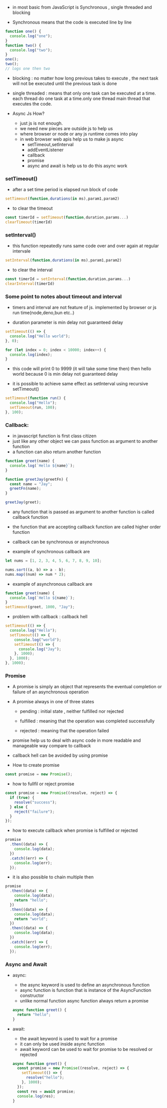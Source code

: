 - in most basic from JavaScript is Synchronous , single threaded and blocking

- Synchronous means that the code is executed line by line

```js
function one() {
  console.log("one");
}
function two() {
  console.log("two");
}
one();
two();
// logs one then two
```

- blocking : no matter how long previous takes to execute , the next task will not be executed until the previous task is done

- single threaded : means that only one task can be executed at a time. each thread do one task at a time.only one thread main thread that executes the code.

- Async Js How?
  - just js is not enough.
  - we need new pieces are outside js to help us
  - where browser or node or any js runtime comes into play
  - in web browser web apis help us to make js async
    - setTimeout,setInterval
    - addEventListener
    - callback
    - promise
    - async and await is help us to do this async work

### setTimeout()

- after a set time period is elapsed run block of code

```js
setTimeout(function,durations(in ms),param1,param2)
```

- to clear the timeout

```js
const timerId = setTimeout(function,duration,params...)
clearTimeout(timerId)
```

### setInterval()

- this function repeatedly runs same code over and over again at regular intervale

```js
setInterval(function,durations(in ms),param1,param2)
```

- to clear the interval

```js
const timerId = setInterval(function,duration,params...)
clearInterval(timerId)
```

### Some point to notes about timeout and interval

- timers and interval are not feature of js. implemented by browser or js run time(node,deno,bun etc..)

- duration parameter is min delay not guaranteed delay

```js
setTimeout(() => {
  console.log("Hello world");
}, 0);

for (let index = 0; index < 10000; index++) {
  console.log(index);
}
```

- this code will print 0 to 9999 (it will take some time then) then hello world because 0 is min delay not guaranteed delay

- it is possible to achieve same effect as setInterval using recursive setTimeout()

```js
setTimeout(function run() {
  console.log("Hello");
  setTimeout(run, 100);
}, 100);
```

### Callback:

- in javascript function is first class citizen
- just like any other object we can pass function as argument to another function
- a function can also return another function

```js
function greet(name) {
  console.log(`Hello ${name}`);
}

function greetJay(greetFn) {
  const name = "Jay";
  greetFn(name);
}

greetJay(greet);
```

- any function that is passed as argument to another function is called callback function

- the function that are accepting callback function are called higher order function

- callback can be synchronous or asynchronous

- example of synchronous callback are

```js
let nums = [1, 2, 3, 4, 5, 6, 7, 8, 9, 10];

nums.sort((a, b) => a - b);
nums.map((num) => num * 2);
```

- example of asynchronous callback are

```js
function greet(name) {
  console.log(`Hello ${name}`);
}
setTimeout(greet, 1000, "Jay");
```

- problem with callback : callback hell

```js
setTimeout(() => {
  console.log("Hello");
  setTimeout(() => {
    console.log("world");
    setTimeout(() => {
      console.log("Jay");
    }, 1000);
  }, 1000);
}, 1000);
```

### Promise

- A promise is simply an object that represents the eventual completion or failure of an asynchronous operation

- A promise always in one of three states

  - pending : initial state , neither fulfilled nor rejected

  - fulfilled : meaning that the operation was completed successfully

  - rejected : meaning that the operation failed

- promise help us to deal with async code in more readable and manageable way compare to callback

- callback hell can be avoided by using promise

- How to create promise

```js
const promise = new Promise();
```

- how to fullfil or reject promise

```js
const promise = new Promise((resolve, reject) => {
  if (true) {
    resolve("success");
  } else {
    reject("failure");
  }
});
```

- how to execute callback when promise is fulfilled or rejected

```js
promise
  .then((data) => {
    console.log(data);
  })
  .catch((err) => {
    console.log(err);
  });
```

- it is also possible to chain multiple then

```js
promise
  .then((data) => {
    console.log(data);
    return "hello";
  })
  .then((data) => {
    console.log(data);
    return "world";
  })
  .then((data) => {
    console.log(data);
  })
  .catch((err) => {
    console.log(err);
  });
```

### Async and Await

- async:

  - the async keyword is used to define an asynchronous function
  - async function is function that is instance of the AsyncFunction constructor
  - unlike normal function async function always return a promise

  ```js
  async function greet() {
    return "hello";
  }
  ```

- await:
  - the await keyword is used to wait for a promise
  - it can only be used inside async function
  - await keyword can be used to wait for promise to be resolved or rejected
  ```js
  async function greet() {
    const promise = new Promise((resolve, reject) => {
      setTimeout(() => {
        resolve("hello");
      }, 1000);
    });
    const res = await promise;
    console.log(res);
  }
  ```
